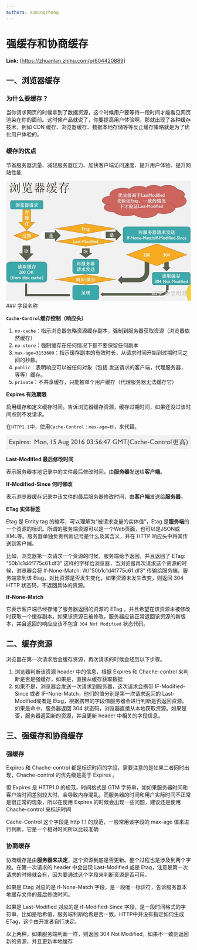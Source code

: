 ```yaml
---
authors: sumingcheng
---
```

# 强缓存和协商缓存



 **Link:** [https://zhuanlan.zhihu.com/p/604420889]

## 一、浏览器缓存  
### 为什么要缓存？  

当你请求网页的时候拿到了数据资源，这个时候用户要等待一段时间才能看见网页渲染在你的面前。这时候产品就说了，你要提高用户体验啊，那就出现了各种缓存技术，例如 CDN 缓存、浏览器缓存、数据本地存储等等反正缓存策略就是为了优化用户体验的。

### 缓存的优点  

节省服务器流量、减轻服务器压力、加快客户端访问速度、提升用户体验、提升网站性能

![1b3ce8bc25aee106f756f9cc62a09f26](../image/1b3ce8bc25aee106f756f9cc62a09f26.jpg)### 字段名称  

**`Cache-Control`缓存控制（响应头）**

1. `no-cache`：指示浏览器忽略资源缓存副本，强制到服务器获取资源（浏览器依然缓存）
2. `no-store`：强制缓存在任何情况下都不要保留任何副本
3. `max-age=3153600`：指示缓存副本的有效时长，从请求时间开始到过期时间之间的秒数。
4. `public`：表明响应可以被任何对象（包括 发送请求的客户端，代理服务器，等等）缓存。
5. `private`：不共享缓存，只能被单个用户缓存（代理服务器无法缓存它）

**Expires 有效期限**

启用缓存和定义缓存时间。告诉浏览器缓存资源，缓存过期时间，如果还没过该时间点则不发请求。

在`HTTP1.1`中，使用`Cache-Control：max-age=秒`，来代替。

  


![7ee55197edba885d4126f7bb655d2bda](../image/7ee55197edba885d4126f7bb655d2bda.png)

**Last-Modified 最后修改时间**

表示服务器本地记录中的文件最后修改时间，由**服务器**发送给**客户端**。

**If-Modified-Since 何时修改**

表示浏览器缓存记录中该文件的最后服务器修改时间，由**客户端**发送给**服务器**。

**ETag 实体标签**

Etag 是 Entity tag 的缩写，可以理解为“被请求变量的实体值”，Etag 是**服务端**的一个资源的标识。所谓的服务端资源可以是一个Web页面，也可以是JSON或XML等。服务器单独负责判断记号是什么及其含义，并在 HTTP 响应头中将其传送到客户端。

比如，浏览器第一次请求一个资源的时候，服务端给予返回，并且返回了 ETag: "50b1c1d4f775c61:df3" 这样的字样给浏览器，当浏览器再次请求这个资源的时候，浏览器会将 If-None-Match: W/"50b1c1d4f775c61:df3" 传输给服务端，服务端拿到该 Etag，对比资源是否发生变化，如果资源未发生改变，则返回 304 HTTP 状态码，不返回具体的资源。

**If-None-Match**

它表示客户端已经存储了服务器返回的资源的 ETag ，并且希望在该资源未被修改时获取一个缓存副本。如果该资源已被修改，服务器应该正常返回该资源的新版本，并且返回的响应应该不包含 `304 Not Modified` 状态代码。

## 二、缓存资源  

浏览器在第一次请求后会缓存资源，再次请求的时候会经历以下步骤。

1. 浏览器判断该资源 header 中的信息，根据 Expires 和 Chache-control 来判断是否是强缓存，如果是，直接从缓存获取数据
2. 如果不是，浏览器会发送一次请求到服务器，这次请求会携带 IF-Modified-Since 或者 IF-None-Match，他们的值分别是第一次请求返回的 Last-Modified或者是 Etag，根据携带的字段值服务器会进行判断是否返回资源。如果是命中，服务器返回 304 状态码，浏览器直接从本地获取资源。如果是否，服务器返回新的资源，并且更新 header 中相关的字段信息。

## 三、强缓存和协商缓存  
### 强缓存  

Expires 和 Chache-control 都是标识时间的字段，需要注意的是如果二者同时出现，Chache-control 的优先级是高于 Expires 。

但 Expires 是 HTTP1.0 的规范，时间格式是 GTM 字符串，如如果服务器时间和客户端时间差别较大时，会导致内存混乱。而服务器的时间和用户实际时间不正常是很正常的现象，所以在使用 Expires 的时候会出现一些问题，建议还是使用 Chache-control 来标识时间

Cache-Control 这个字段是 http 1.1 的规范，一般常用该字段的 max-age 值来进行判断，它是一个相对时间所以比较准确

### 协商缓存  

协商缓存是由**服务器来决定**，这个资源到底是否更新。整个过程也是涉及到两个字段。在第一次请求的 header 中会出现 Last-Modified 或是 Etag，注意是第一次请求的时候就会有，因为要通过这个字段来判断资源是否可用。

如果是 Etag 对应的是 if-None-Match 字段，是一段唯一标识符，告诉服务器本地缓存文件的最后修改时间。

如果是 Last-Modified 对应的是 if-Modified-Since 字段，是一段时间格式的字符串，比如是哈希值，服务端判断哈希是否一致。HTTP中并没有指定如何生成 ETag，这个由开发者自行决定。

以上两种，如果服务端判断一样，则返回 304 Not Modified，如果不一致则返回新的资源，并且更新本地缓存

